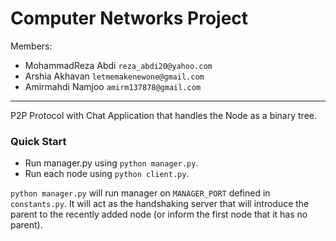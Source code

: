 # Computer Networks Project

Members:

- MohammadReza Abdi     `reza_abdi20@yahoo.com`
- Arshia Akhavan        `letmemakenewone@gmail.com`
- Amirmahdi Namjoo      `amirm137878@gmail.com`

-----

P2P Protocol with Chat Application that handles the Node as a binary tree.

### Quick Start

- Run manager.py using `python manager.py`.
- Run each node using `python client.py`.

`python manager.py` will run manager on `MANAGER_PORT` defined in `constants.py`. It will act as the handshaking server
that will introduce the parent to the recently added node (or inform the first node that it has no parent).

